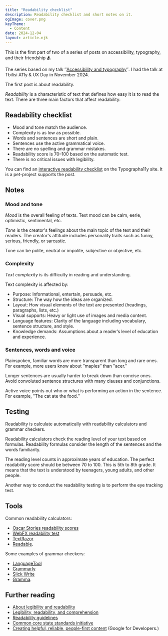 ```yaml
---
title: "Readability checklist"
description: Readability checklist and short notes on it.
ogImage: cover.png
keyTheme:
  - Content
date: 2024-12-04
layout: article.njk
---
```


This is the first part of two of a series of posts on accessibility, typography, and their friendship 🫂

The series based on my talk ″[Accessibility and typography](https://tatianafokina.github.io/talks/a11y-and-typography/)″. I had the talk at Tbilisi A11y & UX Day in November 2024.

The first post is about readability.

_Readability_ is a characteristic of text that defines how easy it is to read the text. There are three main factors that affect readability:

## Readability checklist

- Mood and tone match the audience.
- Complexity is as low as possible.
- Words and sentences are short and plain.
- Sentences use the active grammatical voice.
- There are no spelling and grammar mistakes.
- Readability score is 70–100 based on the automatic test.
- There is no critical issues with legibility.

You can find an [interactive readability checklist](https://tatianafokina.github.io/typographa11y/en/readability.html) on the Typographa11y site. It is a pet-project supports the post.

## Notes

### Mood and tone

_Mood_ is the overall feeling of texts. Text mood can be calm, eerie, optimistic, sentimental, etc.

_Tone_ is the creator's feelings about the main topic of the text and their readers. The creator's attitude includes personality traits such as funny, serious, friendly, or sarcastic.

Tone can be polite, neutral or impolite, subjective or objective, etc.

### Complexity

_Text complexity_ is its difficulty in reading and understanding.

Text complexity is affected by:

- Purpose: Informational, entertain, persuade, etc.
- Structure: The way how the ideas are organized.
- Layout: How visual elements of the text are presented (headings, paragraphs, lists, etc.)
- Visual supports: Heavy or light use of images and media content.
- Language features: Clarity of the language including vocabulary, sentence structure, and style.
- Knowledge demands: Assumptions about a reader’s level of education and experience.

### Sentences, words and voice

Plainspoken, familiar words are more transparent than long and rare ones. For example, more users know about ″maples″ than ″acer.″

Longer sentences are usually harder to break down than concise ones. Avoid convoluted sentence structures with many clauses and conjunctions.

Active voice points out who or what is performing an action in the sentence. For example, ″The cat ate the food.″

## Testing

Readability is calculate automatically with readability calculators and grammar checkers.

Readability сalculators check the reading level of your text based on formulas. Readability formulas consider the length of the sentences and the words familiarity.

The reading level counts in approximate years of education. The perfect readability score should be between 70 to 100. This is 5th to 8th grade. It means that the text is understood by teenagers, young adults, and other people.

Another way to conduct the readability testing is to perform the eye tracking test.

## Tools

Common readability calculators:

- [Oscar Stories readability scores](https://oscarstories.com/calculator/)
- [WebFX readability test](https://www.webfx.com/tools/read-able/)
- [TextRazor](https://www.textrazor.com)
- [Readable](https://readable.com).

Some examples of grammar checkers:

- [LanguageTool](https://languagetool.org)
- [Grammarly](https://app.grammarly.com)
- [Slick Write](https://www.slickwrite.com/)
- [Gramma](https://caderek.github.io/gramma/).

## Further reading

- [About legibility and readability](https://medium.com/the-readability-group/about-legibility-and-readability-596fcd432a06)
- [Legibility, readability, and comprehension](https://www.nngroup.com/articles/legibility-readability-comprehension/)
- [Readability guidelines](https://readabilityguidelines.co.uk)
- [Common core state standards initiative](https://www.thecorestandards.org/read-the-standards/)
- [Creating helpful, reliable, people-first content](https://developers.google.com/search/docs/fundamentals/creating-helpful-content/) (Google for Developers.)
